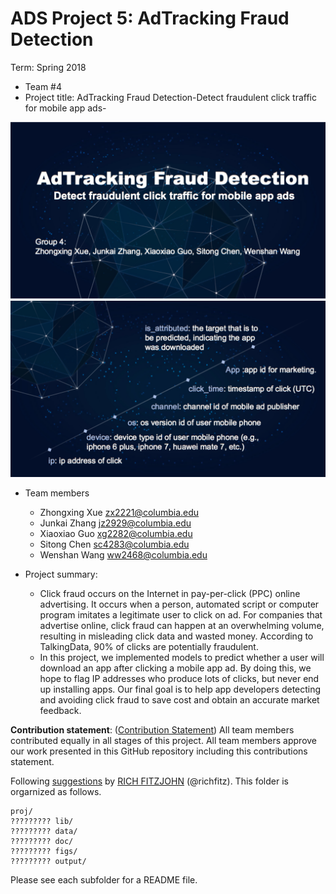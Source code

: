 # ADS Project 5: AdTracking Fraud Detection

Term: Spring 2018

+ Team #4
+ Project title: AdTracking Fraud Detection-Detect fraudulent click traffic for mobile app ads-

![image](figs/Title.png)
![image](figs/Feature.png)

+ Team members
	+ Zhongxing Xue zx2221@columbia.edu
	+ Junkai Zhang jz2929@columbia.edu
	+ Xiaoxiao Guo xg2282@columbia.edu
	+ Sitong Chen sc4283@columbia.edu
	+ Wenshan Wang ww2468@columbia.edu

+ Project summary:
  + Click fraud occurs on the Internet in pay-per-click (PPC) online advertising. It occurs when a person, automated script or computer program imitates a legitimate user to click on ad. For companies that advertise online, click fraud can happen at an overwhelming volume, resulting in misleading click data and wasted money. According to TalkingData, 90% of clicks are potentially fraudulent.
  + In this project, we implemented models to predict whether a user will download an app after clicking a mobile app ad. By doing this, we hope to flag IP addresses who produce lots of clicks, but never end up installing apps. Our final goal is to help app developers detecting and avoiding click fraud to save cost and obtain an accurate market feedback.

**Contribution statement**: ([Contribution Statement](doc/a_note_on_contributions.md)) All team members contributed equally in all stages of this project. All team members approve our work presented in this GitHub repository including this contributions statement. 

Following [suggestions](http://nicercode.github.io/blog/2013-04-05-projects/) by [RICH FITZJOHN](http://nicercode.github.io/about/#Team) (@richfitz). This folder is orgarnized as follows.

```
proj/
????????? lib/
????????? data/
????????? doc/
????????? figs/
????????? output/
```

Please see each subfolder for a README file.

